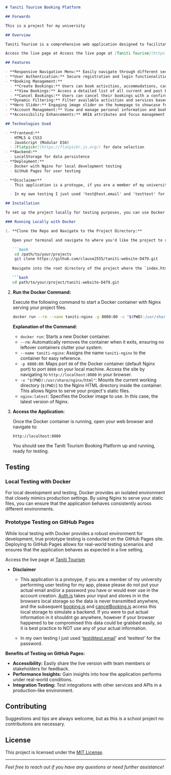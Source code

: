 ```markdown
# Taniti Tourism Booking Platform

## Forwards

This is a project for my university

## Overview

Taniti Tourism is a comprehensive web application designed to facilitate seamless booking experiences for various tourism services. The platform offers users the ability to browse activities, accommodations, dining options, transportation services, and more. With a focus on user-friendly navigation, secure authentication, and efficient booking management, Taniti ensures that planning your next adventure is both simple and enjoyable.

Access the live page at Access the live page at [Taniti Tourism](https://clause2555.github.io/taniti-website-D479/)

## Features

- **Responsive Navigation Menu:** Easily navigate through different sections of the website using the intuitive hamburger menu.
- **User Authentication:** Secure registration and login functionalities to protect user data and manage personalized bookings.
- **Booking Management:**
  - **Create Bookings:** Users can book activities, accommodations, car rentals, and other services.
  - **View Bookings:** Access a detailed list of all current and past bookings from the account page.
  - **Cancel Bookings:** Users can cancel their bookings with a confirmation modal to prevent accidental cancellations.
- **Dynamic Filtering:** Filter available activities and services based on categories to find exactly what you're looking for.
- **Hero Slider:** Engaging image slider on the homepage to showcase featured services and promotions.
- **Account Management:** View and manage personal information and bookings from a dedicated account page.
- **Accessibility Enhancements:** ARIA attributes and focus management ensure the platform is accessible to all users.

## Technologies Used

- **Frontend:**
  - HTML5 & CSS3
  - JavaScript (Modular ES6)
  - [Flatpickr](https://flatpickr.js.org/) for date selection
- **Backend:**
  - LocalStorage for data persistence
- **Deployment:**
  - Docker with Nginx for local development testing
  - GitHub Pages for user testing

- **Disclaimer**
  - This application is a protoype, if you are a member of my university performing user testing for my app, please please do not put your actual email and/or a password you have or would ever use in the account creation.  [Auth.js](js/auth.js) takes your input and stores in in the browsers local storage so the data is never transmitted anywhere, and the subsequent [booking.js](js/booking.js) and [cancelBooking.js](js/cancelBooking.js) access this local storage to simulate a backend.  If you were to put actual information in it shouldnt go anywhere, however if your browser happened to be compromised this data could be grabbed easily, so it is best practice to NOT use any of your actual information.  

  - In my own testing I just used 'test@test.email' and 'testtest' for the password.  

## Installation

To set up the project locally for testing purposes, you can use Docker with Nginx to serve the static files. This ensures that the environment closely resembles a production setup.

### Running Locally with Docker

1. **Clone the Repo and Navigate to the Project Directory:**

   Open your terminal and navigate to where you'd like the project to reside, and clone.

   ```bash
    cd /path/to/your/projects
    git clone https://github.com/clause2555/taniti-website-D479.git
   
   Navigate into the root directory of the project where the `index.html` and other HTML files reside.

   ```bash
   cd path/to/your/project/taniti-website-D479.git
   ```

2. **Run the Docker Command:**

   Execute the following command to start a Docker container with Nginx serving your project files.

   ```bash
   docker run --rm --name taniti-nginx -p 8080:80 -v "$(PWD):/usr/share/nginx/html" nginx:latest
   ```

   **Explanation of the Command:**

   - `docker run`: Starts a new Docker container.
   - `--rm`: Automatically removes the container when it exits, ensuring no leftover containers clutter your system.
   - `--name taniti-nginx`: Assigns the name `taniti-nginx` to the container for easy reference.
   - `-p 8080:80`: Maps port `80` of the Docker container (default Nginx port) to port `8080` on your local machine. Access the site by navigating to `http://localhost:8080` in your browser.
   - `-v "$(PWD):/usr/share/nginx/html"`: Mounts the current working directory (`$(PWD)`) to the Nginx HTML directory inside the container. This allows Nginx to serve your project's static files.
   - `nginx:latest`: Specifies the Docker image to use. In this case, the latest version of Nginx.

3. **Access the Application:**

   Once the Docker container is running, open your web browser and navigate to:

   ```
   http://localhost:8080
   ```

   You should see the Taniti Tourism Booking Platform up and running, ready for testing.

## Testing

### Local Testing with Docker

For local development and testing, Docker provides an isolated environment that closely mimics production settings. By using Nginx to serve your static files, you can ensure that the application behaves consistently across different environments.


### Prototype Testing on GitHub Pages

While local testing with Docker provides a robust environment for development, true prototype testing is conducted on the GitHub Pages site. Deploying to GitHub Pages allows for real-world testing scenarios and ensures that the application behaves as expected in a live setting.

Access the live page at [Taniti Tourism](https://clause2555.github.io/taniti-website-D479/)

- **Disclaimer**
  - This application is a protoype, if you are a member of my university performing user testing for my app, please please do not put your actual email and/or a password you have or would ever use in the account creation.  [Auth.js](js/auth.js) takes your input and stores in in the browsers local storage so the data is never transmitted anywhere, and the subsequent [booking.js](js/booking.js) and [cancelBooking.js](js/cancelBooking.js) access this local storage to simulate a backend.  If you were to put actual information in it shouldnt go anywhere, however if your browser happened to be compromised this data could be grabbed easily, so it is best practice to NOT use any of your actual information.  

  - In my own testing I just used 'test@test.email' and 'testtest' for the password.

**Benefits of Testing on GitHub Pages:**

- **Accessibility:** Easily share the live version with team members or stakeholders for feedback.
- **Performance Insights:** Gain insights into how the application performs under real-world conditions.
- **Integration Testing:** Test integrations with other services and APIs in a production-like environment.

## Contributing

Suggestions and tips are always welcome, but as this is a school project no contributions are necessary.

## License

This project is licensed under the [MIT License](LICENSE).

---

*Feel free to reach out if you have any questions or need further assistance!*

```